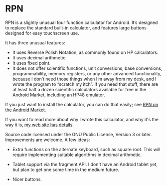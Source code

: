 # RPN

RPN is a slightly unusual four function calculator for Android.
It’s designed to replace the standard built-in calculator, and
features large buttons designed for easy touchscreen use.

It has three unusual features:

* It uses Reverse Polish Notation, as commonly found on HP calculators.
* It uses decimal arithmetic.
* It uses fixed point.
* It does not offer scientific functions, unit conversions, base
conversions, programmability, memory registers, or any other advanced
functionality, because I don’t need those things when I’m away from
my desk, and I wrote the program to “scratch my itch”. If you need
that stuff, there are at least half a dozen scientific calculators
available for free in the Android Market, including an HP48 emulator.

If you just want to install the calculator, you can do that easily; see 
[RPN on the Android Market](market://search?q=pname:com.ath0.rpn).

If you want to read more about why I wrote this calculator, and why it's the
way it is, [my web site has details](http://meta.ath0.com/software/rpn/).

Source code licensed under the GNU Public License, Version 3 or later.
Improvements are welcome. A few ideas:

* Extra functions on the alternate keyboard, such as square root. This will
  require implementing suitable algorithms in decimal arithmetic.

* Tablet support via the fragment API. I don't have an Android tablet yet, but
  plan to get one some time in the medium future.

* Nicer buttons.


